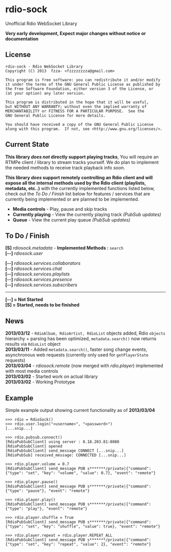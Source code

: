 # rdio-sock #
Unofficial Rdio WebSocket Library

**Very early development, Expect major changes without notice or documentation**

## License ##

    rdio-sock - Rdio WebSocket Library
    Copyright (C) 2013  fzza- <fzzzzzzzza@gmail.com>

    This program is free software: you can redistribute it and/or modify
    it under the terms of the GNU General Public License as published by
    the Free Software Foundation, either version 3 of the License, or
    (at your option) any later version.

    This program is distributed in the hope that it will be useful,
    but WITHOUT ANY WARRANTY; without even the implied warranty of
    MERCHANTABILITY or FITNESS FOR A PARTICULAR PURPOSE.  See the
    GNU General Public License for more details.

    You should have received a copy of the GNU General Public License
    along with this program.  If not, see <http://www.gnu.org/licenses/>.

## Current State ##

**This library *does not* directly support playing tracks**, You will require an RTMPe client / library to stream tracks yourself. We do plan to implement the needed methods to receive track playback info *soon*.

**This library *does* support remotely controlling an Rdio client and will expose all the internal methods used by the Rdio client (playlists, metadata, etc..)** with the currently implemented functions listed below, check out the *To Do / Finish* list below for features / services that are currently being implemented or are planned to be implemented.

 - **Media controls** - Play, pause and skip tracks
 - **Currently playing** - View the currently playing track *(PubSub updates)*
 - **Queue** - View the current play queue *(PubSub updates)*

## To Do / Finish ##

**[S]** *rdiosock.metadata* - **Implemented Methods :** `search`    
**[--]** *rdiosock.user*    

**[--]** *rdiosock.services.collaborators*    
**[--]** *rdiosock.services.chat*     
**[--]** *rdiosock.services.playlists*    
**[--]** *rdiosock.services.presence*      
**[--]** *rdiosock.services.subscribers*    

---------

**[--] = Not Started**   
**[S] = Started, needs to be finished**

## News ##
**2013/03/12** - `RdioAlbum, RdioArtist, RdioList` objects added, Rdio `objects` hierarchy + parsing has been optimized, `metadata.search()` now returns results via `RdioList` object      
**2013/03/11** - Added `metadata.search()`, faster song change events, asynchronous web requests (currently only used for `getPlayerState` requests)  
**2013/03/04** - *rdiosock.remote* (now merged with *rdio.player*) implemented with most media controls    
**2013/03/02** - Started work on actual library    
**2013/03/02** - Working Prototype    

## Example ##

Simple example output showing current functionality as of **2013/03/04**

	>>> rdio = RdioSock()
	>>> rdio.user.login("<username>", "<password>")
	[...snip...]

	>>> rdio.pubsub.connect()
    [RdioPubSubClient] using server : 8.18.203.81:8080
    [RdioPubSubClient] opened
    [RdioPubSubClient] send_message CONNECT [...snip...]
    [RdioPubSub] received_message: CONNECTED [...snip...]

    >>> rdio.player.volume = 0.7
    [RdioPubSubClient] send_message PUB s*******/private|{"command": {"type": "set", "key": "volume", "value": 0.7}, "event": "remote"}

    >>> rdio.player.pause()
    [RdioPubSubClient] send_message PUB s*******/private|{"command": {"type": "pause"}, "event": "remote"}
	
	>>> rdio.player.play()
	[RdioPubSubClient] send_message PUB s*******/private|{"command": {"type": "play"}, "event": "remote"}

	>>> rdio.player.shuffle = True
	[RdioPubSubClient] send_message PUB s*******/private|{"command": {"type": "set", "key": "shuffle", "value": true}, "event": "remote"}

	>>> rdio.player.repeat = rdio.player.REPEAT_ALL
	[RdioPubSubClient] send_message PUB s*******/private|{"command": {"type": "set", "key": "repeat", "value": 2}, "event": "remote"}